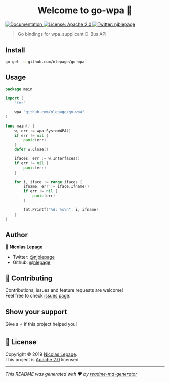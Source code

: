 <h1 align="center">Welcome to go-wpa 👋</h1>
<p>
  <a href="https://godoc.org/github.com/nlepage/go-wpa" target="_blank">
    <img alt="Documentation" src="https://img.shields.io/badge/documentation-yes-brightgreen.svg" />
  </a>
  <a href="https://spdx.org/licenses/Apache-2.0.html" target="_blank">
    <img alt="License: Apache 2.0" src="https://img.shields.io/badge/License-Apache 2.0-yellow.svg" />
  </a>
  <a href="https://twitter.com/njblepage" target="_blank">
    <img alt="Twitter: njblepage" src="https://img.shields.io/twitter/follow/njblepage.svg?style=social" />
  </a>
</p>

> Go bindings for wpa_supplicant D-Bus API

## Install

```sh
go get -u github.com/nlepage/go-wpa
```

## Usage

```go
package main

import (
	"fmt"

	wpa "github.com/nlepage/go-wpa"
)

func main() {
	w, err := wpa.SystemWPA()
	if err != nil {
		panic(err)
	}
	defer w.Close()

	ifaces, err := w.Interfaces()
	if err != nil {
		panic(err)
	}

	for i, iface := range ifaces {
		ifname, err := iface.Ifname()
		if err != nil {
			panic(err)
		}

		fmt.Printf("%d: %s\n", i, ifname)
	}
}
```

## Author

👤 **Nicolas Lepage**

* Twitter: [@njblepage](https://twitter.com/njblepage)
* Github: [@nlepage](https://github.com/nlepage)

## 🤝 Contributing

Contributions, issues and feature requests are welcome!<br />Feel free to check [issues page](https://github.com/nlepage/go-wpa/issues).

## Show your support

Give a ⭐️ if this project helped you!

## 📝 License

Copyright © 2019 [Nicolas Lepage](https://github.com/nlepage).<br />
This project is [Apache 2.0](https://spdx.org/licenses/Apache-2.0.html) licensed.

***
_This README was generated with ❤️ by [readme-md-generator](https://github.com/kefranabg/readme-md-generator)_